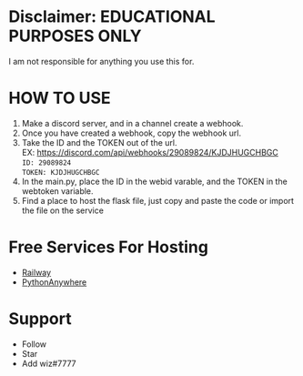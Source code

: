 # Disclaimer: EDUCATIONAL PURPOSES ONLY
I am not responsible for anything you use this for.
# HOW TO USE
1. Make a discord server, and in a channel create a webhook.
2. Once you have created a webhook, copy the webhook url.
3. Take the ID and the TOKEN out of the url.<br>
EX: https://discord.com/api/webhooks/29089824/KJDJHUGCHBGC<br>
`ID: 29089824`<br>
`TOKEN: KJDJHUGCHBGC`<br>
4. In the main.py, place the ID in the webid varable, and the TOKEN in the webtoken variable. 
5. Find a place to host the flask file, just copy and paste the code or import the file on the service
# Free Services For Hosting
- [Railway](https://railway.app)
- [PythonAnywhere](https://pythonanywhere.com)
# Support
- Follow 
- Star
- Add wiz#7777
